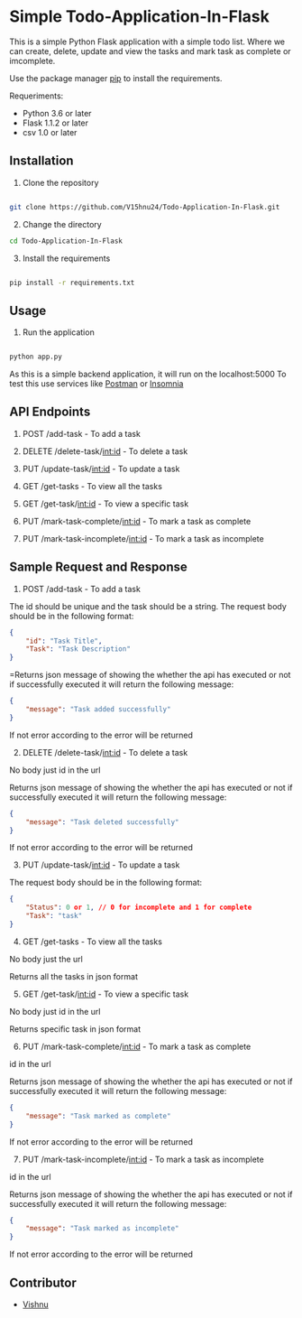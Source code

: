# Simple Todo-Application-In-Flask

This is a simple Python Flask application with a simple todo list. Where we can create, delete, update and view the tasks and mark task as complete or imcomplete.


Use the package manager [pip](https://pip.pypa.io/en/stable/) to install the requirements.

Requeriments:

- Python 3.6 or later
- Flask 1.1.2 or later
- csv 1.0 or later


## Installation

1. Clone the repository
```bash

git clone https://github.com/V15hnu24/Todo-Application-In-Flask.git

```

2. Change the directory

```bash
cd Todo-Application-In-Flask

```


3. Install the requirements

```bash

pip install -r requirements.txt

```


## Usage


1. Run the application

```bash

python app.py

```

As this is a simple backend application, it will run on the localhost:5000
To test this use services like [Postman](https://www.postman.com/) or [Insomnia](https://insomnia.rest/)


## API Endpoints

1. POST /add-task - To add a task 

2. DELETE /delete-task/<int:id> - To delete a task

3. PUT /update-task/<int:id> - To update a task

4. GET /get-tasks - To view all the tasks

5. GET /get-task/<int:id> - To view a specific task 

6. PUT /mark-task-complete/<int:id> - To mark a task as complete 

7. PUT /mark-task-incomplete/<int:id> - To mark a task as incomplete


## Sample Request and Response

1. POST /add-task - To add a task 

The id should be unique and the task should be a string. The request body should be in the following format:

```json
{
    "id": "Task Title",
    "Task": "Task Description"
}
```

=Returns json message of showing the whether the api has executed or not if successfully executed it will return the following message:

```json
{
    "message": "Task added successfully"
}
```

If not error according to the error will be returned


2. DELETE /delete-task/<int:id> - To delete a task

No body just id in the url

Returns json message of showing the whether the api has executed or not if successfully executed it will return the following message:

```json
{
    "message": "Task deleted successfully"
}
```
If not error according to the error will be returned


3. PUT /update-task/<int:id> - To update a task

The request body should be in the following format:

```json
{
    "Status": 0 or 1, // 0 for incomplete and 1 for complete
    "Task": "task"
}
```

4. GET /get-tasks - To view all the tasks

No body just the url

Returns all the tasks in json format


5. GET /get-task/<int:id> - To view a specific task 

No body just id in the url

Returns specific task in json format


6. PUT /mark-task-complete/<int:id> - To mark a task as complete 

id in the url

Returns json message of showing the whether the api has executed or not if successfully executed it will return the following message:

```json
{
    "message": "Task marked as complete"
}
```

If not error according to the error will be returned


7. PUT /mark-task-incomplete/<int:id> - To mark a task as incomplete

id in the url

Returns json message of showing the whether the api has executed or not if successfully executed it will return the following message:

```json
{
    "message": "Task marked as incomplete"
}
```

If not error according to the error will be returned



## Contributor
- [Vishnu](https://github.com/V15hnu24)
